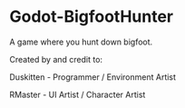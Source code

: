 # Godot-BigfootHunter
A game where you hunt down bigfoot.

Created by and credit to:

Duskitten - Programmer / Environment Artist

RMaster - UI Artist / Character Artist
